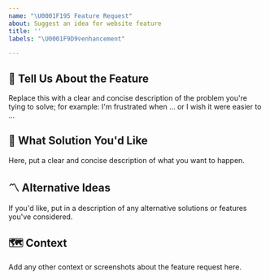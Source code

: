 ```yaml
---
name: "\U0001F195 Feature Request"
about: Suggest an idea for website feature
title: ''
labels: "\U0001F9D9‍♀️enhancement"

---
```


## 🤔 Tell Us About the Feature

Replace this with a clear and concise description of the problem you're tying to solve; for example: I'm frustrated when … or I wish it were easier to …

## 🎇 What Solution You'd Like

Here, put a clear and concise description of what you want to happen.


## 〽️ Alternative Ideas

If you'd like, put in a description of any alternative solutions or features you've considered.


## 🗺 Context

Add any other context or screenshots about the feature request here.
